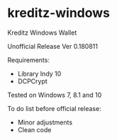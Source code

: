 # kreditz-windows
Kreditz Windows Wallet

Unofficial Release
Ver 0.180811

Requirements:
- Library Indy 10
- DCPCrypt

Tested on Windows 7, 8.1 and 10

To do list before official release:
- Minor adjustments
- Clean code
